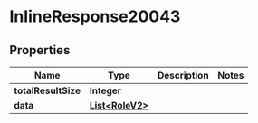 

# InlineResponse20043

## Properties

Name | Type | Description | Notes
------------ | ------------- | ------------- | -------------
**totalResultSize** | **Integer** |  | 
**data** | [**List&lt;RoleV2&gt;**](RoleV2.md) |  | 



